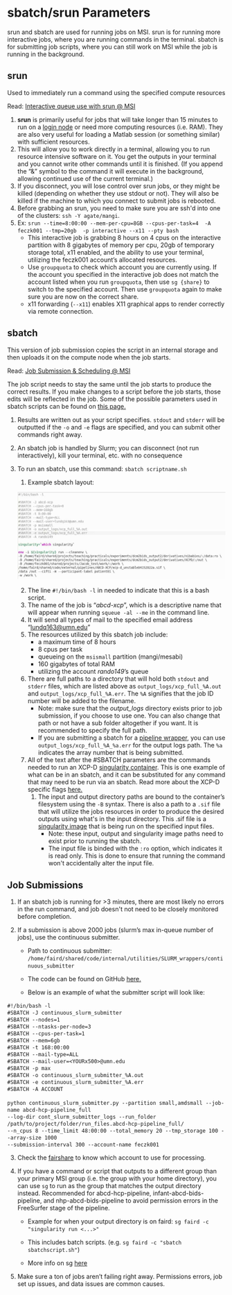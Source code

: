 # sbatch/srun Parameters 

srun and sbatch are used for running jobs on MSI. srun is for running more interactive jobs, where you are running commands in the terminal. sbatch is for submitting job scripts, where you can still work on MSI while the job is running in the background. 

## srun

Used to immediately run a command using the specified compute resources

Read: [Interactive queue use with srun @ MSI](https://www.msi.umn.edu/content/interactive-queue-use-srun)

1. **srun** is primarily useful for jobs that will take longer than 15 minutes to run on a [login node](partitions.md#nodes) or need more computing resources (i.e. RAM). They are also very useful for loading a Matlab session (or something similar) with sufficient resources. 
2. This will allow you to work directly in a terminal, allowing you to run resource intensive software on it. You get the outputs in your terminal and you cannot write other commands until it is finished. (If you append the “&” symbol to the command it will execute in the background, allowing continued use of the current terminal.)
3. If you disconnect, you will lose control over srun jobs, or they might be killed (depending on whether they use stdout or not). They will also be killed if the machine to which you connect to submit jobs is rebooted.  
4. Before grabbing an srun, you need to make sure you are ssh'd into one of the clusters: `ssh -Y agate/mangi`.
5. Ex: `srun --time=8:00:00 --mem-per-cpu=8GB --cpus-per-task=4  -A feczk001 --tmp=20gb  -p interactive --x11 --pty bash`
    * This interactive job is grabbing 8 hours on 4 cpus on the interactive partition with 8 gigabytes of memory per cpu, 20gb of temporary storage total, x11 enabled, and the ability to use your terminal, utilizing the feczk001 account’s allocated resources.
    * Use `groupquota` to check which account you are currently using. If the account you specified in the interactive job does not match the account listed when you run `groupquota`, then use `sg {share}` to switch to the specified account. Then use `groupquota` again to make sure you are now on the correct share.
    * x11 forwarding (`--x11`) enables X11 graphical apps to render correctly via remote connection.

## sbatch

This version of job submission copies the script in an internal storage and then uploads it on the compute node when the job starts.

Read: [Job Submission & Scheduling @ MSI](https://www.msi.umn.edu/content/job-submission-and-scheduling-slurm)

The job script needs to stay the same until the job starts to produce the correct results. If you make changes to a script before the job starts, those edits will be reflected in the job. Some of the possible parameters used in sbatch scripts can be found on [this page.](slurm.md#job-parameters)

1. Results are written out as your script specifies. `stdout` and `stderr` will be outputted if the `-o` and `-e` flags are specified, and you can submit other commands right away.
2. An sbatch job is handled by Slurm; you can disconnect (not run interactively), kill your terminal, etc. with no consequence
3. To run an sbatch, use this command: `sbatch scriptname.sh`

    1. Example sbatch layout: 

    ![singularity_example](img/singularity_image.png)

    2. The line `#!/bin/bash -l` in needed to indicate that this is a bash script.
    3. The name of the job is “_abcd-xcp_”, which is a descriptive name that will appear when running `squeue -al --me` in the command line. 
    4. It will send all types of mail to the specified email address “lundq163@umn.edu”
    5. The resources utilized by this sbatch job include:
        * a maximum time of 8 hours 
        * 8 cpus per task 
        * queueing on the `msismall` partition (mangi/mesabi)
        * 160 gigabytes of total RAM 
        * utilizing the account _rando149_’s queue
    6. There are full paths to a directory that will hold both `stdout` and `stderr` files, which are listed above as `output_logs/xcp_full_%A.out` and `output_logs/xcp_full_%A.err`. The `%A` signifies that the job ID number will be added to the filename.
        * Note: make sure that the _output_logs_ directory exists prior to job submission, if you choose to use one. You can also change that path or not have a sub folder altogether if you want. It is recommended to specify the full path.
        * If you are submitting a sbatch for a [pipeline wrapper](wrappers.md), you can use `output_logs/xcp_full_%A_%a.err` for the output logs path. The `%a` indicates the array number that is being submitted.
    7. All of the text after the #SBATCH parameters are the commands needed to run an XCP-D [singularity container](containers.md). This is one example of what can be in an sbatch, and it can be substituted for any command that may need to be run via an sbatch. Read more about the XCP-D specific flags [here.](https://xcp-d.readthedocs.io/en/latest/usage.html)
        1. The input and output directory paths are bound to the container’s filesystem using the `-B` syntax. There is also a path to a `.sif` file that will utilize the jobs resources in order to produce the desired outputs using what's in the input directory. This .sif file is a [singularity image](containers.md) that is being run on the specified input files.   
            * Note: these input, output and singularity image paths need to exist prior to running the sbatch. 
            * The input file is binded with the `:ro` option, which indicates it is read only. This is done to ensure that running the command won't accidentally alter the input file. 

## Job Submissions

1. If an sbatch job is running for >3 minutes, there are most likely no errors in the run command, and job doesn't not need to be closely monitored before completion. 

2. If a submission is above 2000 jobs (slurm’s max in-queue number of jobs), use the continuous submitter.

    * Path to continuous submitter: `/home/faird/shared/code/internal/utilities/SLURM_wrappers/continuous_submitter`

    * The code can be found on GitHub [here.](https://github.com/DCAN-Labs/SLURM_wrappers/tree/main/continuous_submitter)

    * Below is an example of what the submitter script will look like:

```
#!/bin/bash -l
#SBATCH -J continuous_slurm_submitter
#SBATCH --nodes=1
#SBATCH --ntasks-per-node=3
#SBATCH --cpus-per-task=1
#SBATCH --mem=6gb
#SBATCH -t 168:00:00
#SBATCH --mail-type=ALL
#SBATCH --mail-user=<YOURx500>@umn.edu
#SBATCH -p max
#SBATCH -o continuous_slurm_submitter_%A.out
#SBATCH -e continuous_slurm_submitter_%A.err
#SBATCH -A ACCOUNT

python continuous_slurm_submitter.py --partition small,amdsmall --job-name abcd-hcp-pipeline_full 
--log-dir cont_slurm_submitter_logs --run_folder /path/to/project/folder/run_files.abcd-hcp-pipeline_full/ 
--n_cpus 8 --time_limit 48:00:00 --total_memory 20 --tmp_storage 100 --array-size 1000 
--submission-interval 300 --account-name feczk001
```

3. Check the [fairshare](fairshare.md) to know which account to use for processing.
4. If you have a command or script that outputs to a different group than your primary MSI group (i.e. the group with your home directory), you can use `sg` to run as the group that matches the output directory instead. Recommended for abcd-hcp-pipeline, infant-abcd-bids-pipeline, and nhp-abcd-bids-pipeline to avoid permission errors in the FreeSurfer stage of the pipeline.

    * Example for when your output directory is on faird: `sg faird -c "singularity run <...>"`

    * This includes batch scripts. (e.g. `sg faird -c "sbatch sbatchscript.sh"`)

    * More info on sg [here](https://linux.die.net/man/1/sg)

5. Make sure a ton of jobs aren’t failing right away. Permissions errors, job set up issues, and data issues are common causes.
